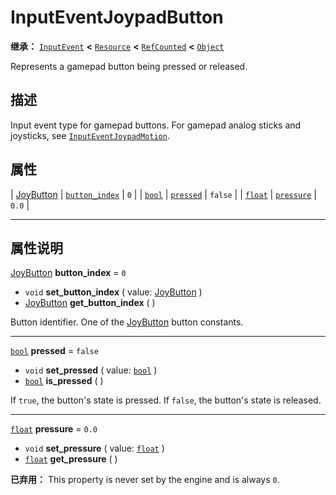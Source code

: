<!-- ⚠ 请勿编辑本文件 ⚠ -->
<!-- 本文档使用脚本从 WeDot 引擎源码仓库生成。 -->
<!-- 生成脚本：https://github.com/WeDot-Engine/WeDot/tree/4.3/doc/tools/make_md.py； -->
<!-- 原文件：https://github.com/WeDot-Engine/WeDot/tree/4.3/doc/classes/InputEventJoypadButton.xml。 -->

<div id="_class_inputeventjoypadbutton"></div>

# InputEventJoypadButton

**继承：** [`InputEvent`](class_inputevent.md) **<** [`Resource`](class_resource.md) **<** [`RefCounted`](class_refcounted.md) **<** [`Object`](class_object.md)

Represents a gamepad button being pressed or released.

## 描述

Input event type for gamepad buttons. For gamepad analog sticks and joysticks, see [`InputEventJoypadMotion`](class_inputeventjoypadmotion.md).

## 属性

| [JoyButton](#enum_@globalscope_joybutton) | [`button_index`](#class_inputeventjoypadbutton_property_button_index) | ``0``     |
| [`bool`](class_bool.md)                   | [`pressed`](#class_inputeventjoypadbutton_property_pressed)           | ``false`` |
| [`float`](class_float.md)                 | [`pressure`](#class_inputeventjoypadbutton_property_pressure)         | ``0.0``   |

<!-- rst-class:: classref-section-separator -->

---

## 属性说明

<div id="_class_inputeventjoypadbutton_property_button_index"></div>

[JoyButton](#enum_@globalscope_joybutton) **button_index** = ``0`` <div id="class_inputeventjoypadbutton_property_button_index"></div>

- `void` **set_button_index** ( value: [JoyButton](#enum_@globalscope_joybutton) )
- [JoyButton](#enum_@globalscope_joybutton) **get_button_index** ( )

Button identifier. One of the [JoyButton](#enum_@globalscope_joybutton) button constants.

<!-- rst-class:: classref-item-separator -->

---

<div id="_class_inputeventjoypadbutton_property_pressed"></div>

[`bool`](class_bool.md) **pressed** = ``false`` <div id="class_inputeventjoypadbutton_property_pressed"></div>

- `void` **set_pressed** ( value: [`bool`](class_bool.md) )
- [`bool`](class_bool.md) **is_pressed** ( )

If `true`, the button's state is pressed. If `false`, the button's state is released.

<!-- rst-class:: classref-item-separator -->

---

<div id="_class_inputeventjoypadbutton_property_pressure"></div>

[`float`](class_float.md) **pressure** = ``0.0`` <div id="class_inputeventjoypadbutton_property_pressure"></div>

- `void` **set_pressure** ( value: [`float`](class_float.md) )
- [`float`](class_float.md) **get_pressure** ( )

**已弃用：** This property is never set by the engine and is always `0`.

[^virtual]: 本方法通常需要用户覆盖才能生效。
[^const]: 本方法无副作用，不会修改该实例的任何成员变量。
[^vararg]: 本方法除了能接受在此处描述的参数外，还能够继续接受任意数量的参数。
[^constructor]: 本方法用于构造某个类型。
[^static]: 调用本方法无需实例，可直接使用类名进行调用。
[^operator]: 本方法描述的是使用本类型作为左操作数的有效运算符。
[^bitfield]: 这个值是由下列位标志构成位掩码的整数。
[^void]: 无返回值。
